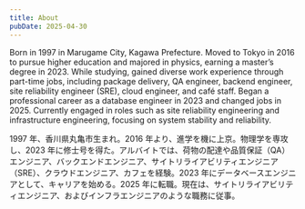```yaml
---
title: About
pubDate: 2025-04-30
---
```


Born in 1997 in Marugame City, Kagawa Prefecture. Moved to Tokyo in 2016 to pursue higher education and majored in physics, earning a master’s degree in 2023. While studying, gained diverse work experience through part-time jobs, including package delivery, QA engineer, backend engineer, site reliability engineer (SRE), cloud engineer, and café staff. Began a professional career as a database engineer in 2023 and changed jobs in 2025. Currently engaged in roles such as site reliability engineering and infrastructure engineering, focusing on system stability and reliability.

1997 年、香川県丸亀市生まれ。2016 年より、進学を機に上京。物理学を専攻し、2023 年に修士号を得た。アルバイトでは、荷物の配達や品質保証（QA）エンジニア、バックエンドエンジニア、サイトリライアビリティエンジニア（SRE）、クラウドエンジニア、カフェを経験。2023 年にデータベースエンジニアとして、キャリアを始める。2025 年に転職。現在は、サイトリライアビリティエンジニア、およびインフラエンジニアのような職務に従事。
